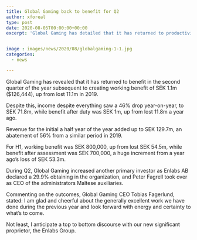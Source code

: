 ```yaml
---
title: Global Gaming back to benefit for Q2
author: xforeal 
type: post
date: 2020-08-05T00:00:00+00:00
excerpt: 'Global Gaming has detailed that it has returned to productivity in the second quarter of the year in the wake of creating working benefit of SEK 1 '


image : images/news/2020/08/globalgaming-1-1.jpg
categories:
  - news

---
```

Global Gaming has revealed that it has returned to benefit in the second quarter of the year subsequent to creating working benefit of SEK 1.1m ($126,444), up from lost 11.1m in 2019. 

Despite this, income despite everything saw a 46&percnt; drop year-on-year, to SEK 71.8m, while benefit after duty was SEK 1m, up from lost 11.8m a year ago. 

Revenue for the initial a half year of the year added up to SEK 129.7m, an abatement of 56&percnt; from a similar period in 2019. 

For H1, working benefit was SEK 800,000, up from lost SEK 54.5m, while benefit after assessment was SEK 700,000, a huge increment from a year ago&#8217;s loss of SEK 53.3m. 

During Q2, Global Gaming increased another primary investor as Enlabs AB declared a 29.9&percnt; obtaining in the organization, and Peter Fagrell took over as CEO of the administrators Maltese auxiliaries. 

Commenting on the outcomes, Global Gaming CEO Tobias Fagerlund, stated: I am glad and cheerful about the generally excellent work we have done during the previous year and look forward with energy and certainty to what&#8217;s to come. 

Not least, I anticipate a top to bottom discourse with our new significant proprietor, the Enlabs Group.